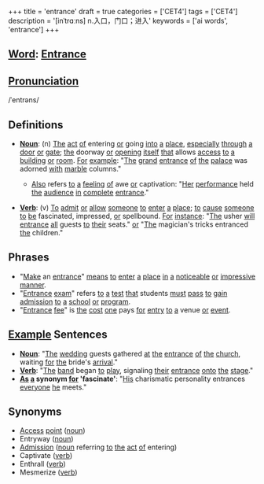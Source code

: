 +++
title = 'entrance'
draft = true
categories = ['CET4']
tags = ['CET4']
description = '[inˈtrɑːns] n.入口，门口；进入'
keywords = ['ai words', 'entrance']
+++

## [Word](/en/post/word/): [Entrance](/en/post/entrance/)

## [Pronunciation](/en/post/pronunciation/)
/ˈentrəns/

## Definitions
- **[Noun](/en/post/noun/)**: (n) [The](/en/post/the/) [act](/en/post/act/) [of](/en/post/of/) entering [or](/en/post/or/) going [into](/en/post/into/) [a](/en/post/a/) [place](/en/post/place/), [especially](/en/post/especially/) [through](/en/post/through/) [a](/en/post/a/) [door](/en/post/door/) [or](/en/post/or/) [gate](/en/post/gate/); [the](/en/post/the/) doorway [or](/en/post/or/) [opening](/en/post/opening/) [itself](/en/post/itself/) [that](/en/post/that/) allows [access](/en/post/access/) [to](/en/post/to/) [a](/en/post/a/) [building](/en/post/building/) [or](/en/post/or/) [room](/en/post/room/). [For](/en/post/for/) [example](/en/post/example/): "[The](/en/post/the/) [grand](/en/post/grand/) [entrance](/en/post/entrance/) [of](/en/post/of/) [the](/en/post/the/) [palace](/en/post/palace/) was adorned [with](/en/post/with/) [marble](/en/post/marble/) columns."
  - [Also](/en/post/also/) refers [to](/en/post/to/) [a](/en/post/a/) [feeling](/en/post/feeling/) [of](/en/post/of/) awe [or](/en/post/or/) captivation: "[Her](/en/post/her/) [performance](/en/post/performance/) held [the](/en/post/the/) [audience](/en/post/audience/) [in](/en/post/in/) [complete](/en/post/complete/) [entrance](/en/post/entrance/)."
  
- **[Verb](/en/post/verb/)**: (v) [To](/en/post/to/) [admit](/en/post/admit/) [or](/en/post/or/) [allow](/en/post/allow/) [someone](/en/post/someone/) [to](/en/post/to/) [enter](/en/post/enter/) [a](/en/post/a/) [place](/en/post/place/); [to](/en/post/to/) [cause](/en/post/cause/) [someone](/en/post/someone/) [to](/en/post/to/) [be](/en/post/be/) fascinated, impressed, [or](/en/post/or/) spellbound. [For](/en/post/for/) [instance](/en/post/instance/): "[The](/en/post/the/) usher [will](/en/post/will/) [entrance](/en/post/entrance/) [all](/en/post/all/) guests [to](/en/post/to/) [their](/en/post/their/) seats." [or](/en/post/or/) "[The](/en/post/the/) magician's tricks entranced [the](/en/post/the/) children."

## Phrases
- "[Make](/en/post/make/) an [entrance](/en/post/entrance/)" [means](/en/post/means/) [to](/en/post/to/) [enter](/en/post/enter/) [a](/en/post/a/) [place](/en/post/place/) [in](/en/post/in/) [a](/en/post/a/) [noticeable](/en/post/noticeable/) [or](/en/post/or/) [impressive](/en/post/impressive/) [manner](/en/post/manner/).
- "[Entrance](/en/post/entrance/) [exam](/en/post/exam/)" refers [to](/en/post/to/) [a](/en/post/a/) [test](/en/post/test/) [that](/en/post/that/) students [must](/en/post/must/) [pass](/en/post/pass/) [to](/en/post/to/) [gain](/en/post/gain/) [admission](/en/post/admission/) [to](/en/post/to/) [a](/en/post/a/) [school](/en/post/school/) [or](/en/post/or/) [program](/en/post/program/).
- "[Entrance](/en/post/entrance/) [fee](/en/post/fee/)" is [the](/en/post/the/) [cost](/en/post/cost/) [one](/en/post/one/) pays [for](/en/post/for/) [entry](/en/post/entry/) [to](/en/post/to/) [a](/en/post/a/) venue [or](/en/post/or/) [event](/en/post/event/).

## [Example](/en/post/example/) Sentences
- **[Noun](/en/post/noun/)**: "[The](/en/post/the/) [wedding](/en/post/wedding/) guests gathered [at](/en/post/at/) [the](/en/post/the/) [entrance](/en/post/entrance/) [of](/en/post/of/) [the](/en/post/the/) [church](/en/post/church/), waiting [for](/en/post/for/) [the](/en/post/the/) bride's [arrival](/en/post/arrival/)."
- **[Verb](/en/post/verb/)**: "[The](/en/post/the/) [band](/en/post/band/) began [to](/en/post/to/) [play](/en/post/play/), signaling [their](/en/post/their/) [entrance](/en/post/entrance/) [onto](/en/post/onto/) [the](/en/post/the/) [stage](/en/post/stage/)."
- **[As](/en/post/as/) [a](/en/post/a/) synonym [for](/en/post/for/) 'fascinate'**: "[His](/en/post/his/) charismatic personality entrances [everyone](/en/post/everyone/) [he](/en/post/he/) meets."

## Synonyms
- [Access](/en/post/access/) [point](/en/post/point/) ([noun](/en/post/noun/))
- Entryway ([noun](/en/post/noun/))
- [Admission](/en/post/admission/) ([noun](/en/post/noun/) referring [to](/en/post/to/) [the](/en/post/the/) [act](/en/post/act/) [of](/en/post/of/) entering)
- Captivate ([verb](/en/post/verb/))
- Enthrall ([verb](/en/post/verb/))
- Mesmerize ([verb](/en/post/verb/))
